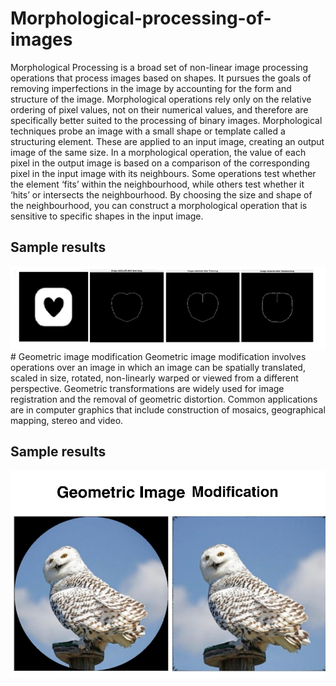 # Morphological-processing-of-images
Morphological Processing is a broad set of non-linear image processing operations that process images based on shapes. It pursues the goals of removing imperfections in the image by accounting for the form and structure of the image. Morphological operations rely only on the relative ordering of pixel values, not on their numerical values, and therefore are specifically better suited to the processing of binary images. Morphological techniques probe an image with a small shape or template called a structuring element. These are applied to an input image, creating an output image of the same size. In a morphological operation, the value of each pixel in the output image is based on a comparison of the corresponding pixel in the input image with its neighbours. Some operations test whether the element ‘fits’ within the neighbourhood, while others test whether it ‘hits’ or intersects the neighbourhood. By choosing the size and shape of the neighbourhood, you can construct a morphological operation that is sensitive to specific shapes in the input image.
## Sample results
<img src="/thinni.png?"/>
#  Geometric image modification
Geometric image modification involves operations over an image in which an image can be spatially translated, scaled in size, rotated, non-linearly warped or viewed from a different perspective. Geometric transformations are widely used for image registration and the removal of geometric distortion. Common applications are in computer graphics that include construction of mosaics, geographical mapping, stereo and video.

## Sample results
<img src="/geo.jpeg?"/>
